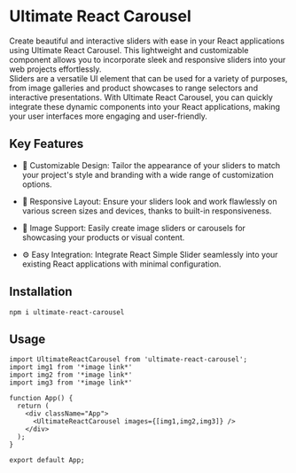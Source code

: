 # Ultimate React Carousel
Create beautiful and interactive sliders with ease in your React applications using Ultimate React Carousel. This lightweight and customizable component allows you to incorporate sleek and responsive sliders into your web projects effortlessly.
<br>
Sliders are a versatile UI element that can be used for a variety of purposes, from image galleries and product showcases to range selectors and interactive presentations. With Ultimate React Carousel, you can quickly integrate these dynamic components into your React applications, making your user interfaces more engaging and user-friendly.

## Key Features
- 🎨 Customizable Design: Tailor the appearance of your sliders to match your project's style and branding with a wide range of customization options.

- 🔄 Responsive Layout: Ensure your sliders look and work flawlessly on various screen sizes and devices, thanks to built-in responsiveness.

- 📸 Image Support: Easily create image sliders or carousels for showcasing your products or visual content.

- ⚙️ Easy Integration: Integrate React Simple Slider seamlessly into your existing React applications with minimal configuration.

## Installation
```
npm i ultimate-react-carousel
```
## Usage
```
import UltimateReactCarousel from 'ultimate-react-carousel';
import img1 from '*image link*'
import img2 from '*image link*'
import img3 from '*image link*'

function App() {
  return (
    <div className="App">
      <UltimateReactCarousel images={[img1,img2,img3]} />
    </div>
  );
}

export default App;
```